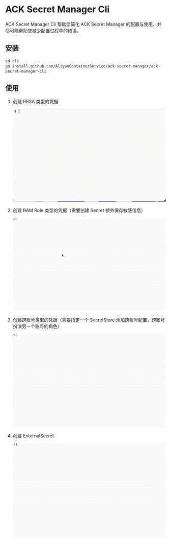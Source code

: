 

# ACK Secret Manager Cli

ACK Secret Manager Cli 帮助您简化 ACK Secret Manager 的配置与使用，并尽可能帮助您减少配置过程中的错误。

## 安装

```shell
cd cli
go install github.com/AliyunContainerService/ack-secret-manager/ack-secret-manager-cli
```

## 使用

1. 创建 RRSA 类型的凭据

   ![](./img/rrsa.gif)

2. 创建 RAM Role 类型的凭据（需要创建 Secret 额外保存敏感信息）

   ![](./img/ramrole.gif)

3. 创建跨账号类型的凭据（需要指定一个 SecretStore 添加跨账号配置，跨账号扮演另一个账号的角色）

   ![](./img/cross.gif)

4. 创建 ExternalSecret

   ![](./img/es.gif)



